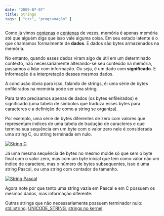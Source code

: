 ```yaml
---
date: "2009-07-07"
title: Strings
tags: [ "c++", "programação" ]
---
```


Como já vimos [centenas](http://www.caloni.com.br/basico-do-basico-tipos) e [centenas](http://www.caloni.com.br/guia-basico-para-programadores-de-primeiro-int-main) de vezes, memória é apenas memória até que alguém diga que isso vale alguma coisa. Em seu estado latente é o que chamamos formalmente de **dados**. E dados são bytes armazenados na memória.

No entanto, quando esses dados viram algo de útil em um determinado contexto, não necessariamente alterando-se seu conteúdo na memória, passamos a lidar com informação. Ou seja, é um dado com **significado**. E informação é a interpretação desses mesmos dados.

A conclusão óbvia para isso, falando de strings, é: uma série de bytes enfileirados na memória pode ser uma string.



Para tanto precisamos apenas de dados (os bytes enfileirados) e significado (uma tabela de símbolos que traduza esses bytes para caracteres e a definição de como a string se organiza).

Por exemplo, uma série de bytes diferentes de zero com valores que representam índices de uma tabela de tradução de caracteres e que termina sua sequência em um byte com o valor zero nele é considerada uma string C, ou string terminada em nulo.

[![String C](http://i.imgur.com/ZbgWXK7.png)](/images/stringc.png)

Já uma mesma sequência de bytes no mesmo molde só que sem o byte final com o valor zero, mas com um byte inicial que tem como valor não um índice de caractere, mas o número de bytes subsequentes, isso é uma string Pascal, ou uma string com contador de tamanho.

[![String Pascal](http://i.imgur.com/SwcbASJ.png)](/images/stringpascal.png)

Agora note por que tanto uma string vazia em Pascal e em C possuem os mesmos dados, mas informação diferente.

Outras strings que não necessariamente possuem terminador nulo: [std::string](http://www.cplusplus.com/reference/string/string/), [UNICODE_STRING](http://msdn.microsoft.com/en-us/library/aa380518(VS.85).aspx), [strings no kernel](http://www.driverentry.com.br/2009/07/strings-no-kernel.html).

